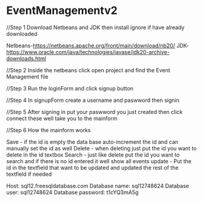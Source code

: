 # EventManagementv2

//Step 1 Download Netbeans and JDK then install ignore if have already downloaded

Netbeans-https://netbeans.apache.org/front/main/download/nb20/
JDK-https://www.oracle.com/java/technologies/javase/jdk20-archive-downloads.html

//Step 2 Inside the netbeans click open project and find the Event Management file

//Step 3 Run the loginForm and click signup button

//Step 4 In signupForm create a username and paswword then signin

//Step 5 After signing in put your paswword you just created then click connect these well take you to the mainform

//Step 6 How the mainform works

Save - if the id is empty the data base auto-increment the id and can manually set the id as well
Delete - when deleting just put the id you want to delete in the id textbox
Search - just like delete put the id you want to search and if there is no id entered it well show all events
update - Put the id in the textfield that want to be updated and updated the rest of the textfield if needed


Host: sql12.freesqldatabase.com
Database name: sql12748624
Database user: sql12748624
Database password: t1cYQ3mA5g
